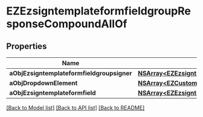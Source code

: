 # EZEzsigntemplateformfieldgroupResponseCompoundAllOf

## Properties
Name | Type | Description | Notes
------------ | ------------- | ------------- | -------------
**aObjEzsigntemplateformfieldgroupsigner** | [**NSArray&lt;EZEzsigntemplateformfieldgroupsignerResponseCompound&gt;***](EZEzsigntemplateformfieldgroupsignerResponseCompound.md) |  | 
**aObjDropdownElement** | [**NSArray&lt;EZCustomDropdownElementResponseCompound&gt;***](EZCustomDropdownElementResponseCompound.md) |  | [optional] 
**aObjEzsigntemplateformfield** | [**NSArray&lt;EZEzsigntemplateformfieldResponseCompound&gt;***](EZEzsigntemplateformfieldResponseCompound.md) |  | 

[[Back to Model list]](../README.md#documentation-for-models) [[Back to API list]](../README.md#documentation-for-api-endpoints) [[Back to README]](../README.md)


